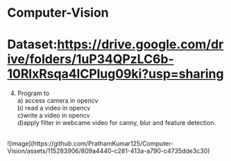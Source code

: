 # Computer-Vision
# Dataset:https://drive.google.com/drive/folders/1uP34QPzLC6b-10RlxRsqa4lCPlug09ki?usp=sharing
4. Program to <br>
a) access camera in opencv <br>
b) read a video in opencv <br>
c)write a video in opencv <br>
d)apply filter in webcame video for canny, blur and feature detection.
<br>
![image](https://github.com/PrathamKumar125/Computer-Vision/assets/115283906/809a4440-c281-413a-a790-c4735dde3c30)
